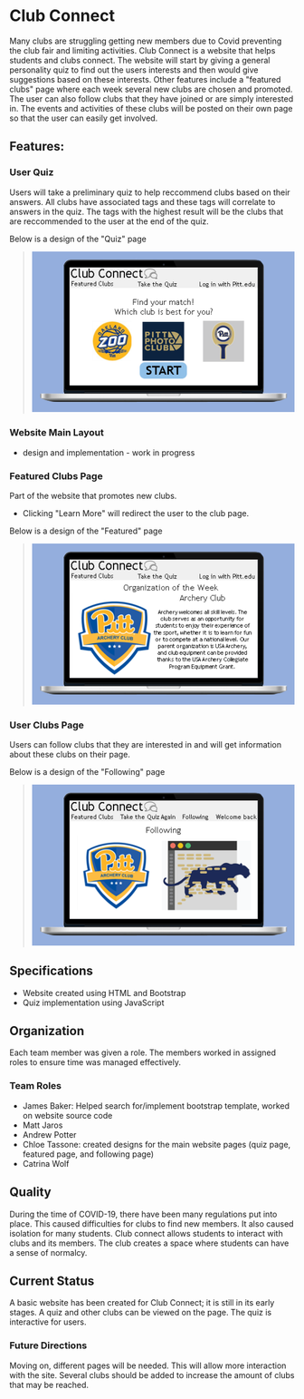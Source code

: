 # Club Connect
Many clubs are struggling getting new members due to Covid preventing the club fair and limiting activities. Club Connect is a website that helps students and clubs connect. The website will start by giving a general personality quiz to find out the users interests and then would give suggestions based on these interests. Other features include a "featured clubs" page where each week several new clubs are chosen and promoted. The user can also follow clubs that they have joined or are simply interested in. The events and activities of these clubs will be posted on their own page so that the user can easily get involved.

## Features:

### User Quiz
Users will take a preliminary quiz to help reccommend clubs based on their answers. All clubs have associated tags and these tags will correlate to answers in the quiz. The tags with the highest result will be the clubs that are reccommended to the user at the end of the quiz.


Below is a design of the "Quiz" page
> ![Quiz](Quiz.png)

### Website Main Layout
  - design and implementation - work in progress

### Featured Clubs Page
Part of the website that promotes new clubs. 
  - Clicking "Learn More" will redirect the user to the club page.

Below is a design of the "Featured" page
> ![featured](Featured.png)

### User Clubs Page
Users can follow clubs that they are interested in and will get information about these clubs on their page.

Below is a design of the "Following" page
> ![Following](Following.png)

## Specifications
  - Website created using HTML and Bootstrap
  - Quiz implementation using JavaScript

## Organization
Each team member was given a role. The members worked in assigned roles to ensure time was managed effectively.
### Team Roles
  - James Baker: Helped search for/implement bootstrap template, worked on website source code
  - Matt Jaros
  - Andrew Potter
  - Chloe Tassone: created designs for the main website pages (quiz page, featured page, and following page)
  - Catrina Wolf  

## Quality
During the time of COVID-19, there have been many regulations put into place. This caused difficulties for clubs to find new members. It also caused isolation for many students. Club connect allows students to interact with clubs and its members. The club creates a space where students can have a sense of normalcy.

## Current Status
A basic website has been created for Club Connect; it is still in its early stages. A quiz and other clubs can be viewed on the page. The quiz is interactive for users.
### Future Directions
Moving on, different pages will be needed. This will allow more interaction with the site. Several clubs should be added to increase the amount of clubs that may be reached. 

[//]: # (These are reference links used in the body of this note and get stripped out when the markdown processor does its job. There is no need to format nicely because it shouldn't be seen. Thanks SO - http://stackoverflow.com/questions/4823468/store-comments-in-markdown-syntax)


   [dill]: <https://github.com/joemccann/dillinger>
   [git-repo-url]: <https://github.com/joemccann/dillinger.git>
   [john gruber]: <http://daringfireball.net>
   [df1]: <http://daringfireball.net/projects/markdown/>
   [markdown-it]: <https://github.com/markdown-it/markdown-it>
   [Ace Editor]: <http://ace.ajax.org>
   [node.js]: <http://nodejs.org>
   [Twitter Bootstrap]: <http://twitter.github.com/bootstrap/>
   [jQuery]: <http://jquery.com>
   [@tjholowaychuk]: <http://twitter.com/tjholowaychuk>
   [express]: <http://expressjs.com>
   [AngularJS]: <http://angularjs.org>
   [Gulp]: <http://gulpjs.com>

   [PlDb]: <https://github.com/joemccann/dillinger/tree/master/plugins/dropbox/README.md>
   [PlGh]: <https://github.com/joemccann/dillinger/tree/master/plugins/github/README.md>
   [PlGd]: <https://github.com/joemccann/dillinger/tree/master/plugins/googledrive/README.md>
   [PlOd]: <https://github.com/joemccann/dillinger/tree/master/plugins/onedrive/README.md>
   [PlMe]: <https://github.com/joemccann/dillinger/tree/master/plugins/medium/README.md>
   [PlGa]: <https://github.com/RahulHP/dillinger/blob/master/plugins/googleanalytics/README.md>
